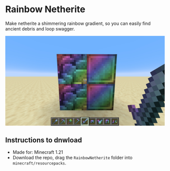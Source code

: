# Rainbow Netherite

Make netherite a shimmering rainbow gradient, so you can easily find ancient debris and loop swagger.

![Resource pack screenshot](screenshot.jpg)

## Instructions to dnwload
- Made for: Minecraft 1.21
- Download the repo, drag the `RainbowNetherite` folder into `minecraft/resourcepacks`.
